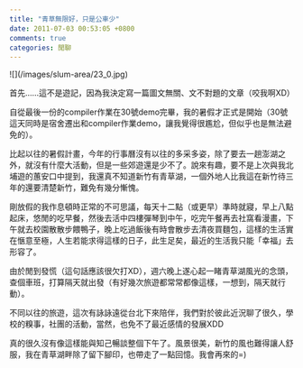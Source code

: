 ```yaml
---
title: "青草無限好，只是公車少"
date: 2011-07-03 00:53:05 +0800
comments: true
categories: 閒聊
---
```

<p>![](/images/slum-area/23_0.jpg)</p><p>首先&hellip;&hellip;這不是遊記，因為我決定寫一篇圖文無關、文不對題的文章（咬我啊XD）</p><p>自從最後一份的compiler作業在30號demo完畢，我的暑假才正式是開始（30號這天同時是宿舍遷出和compiler作業demo，讓我覺得很尷尬，但似乎也是無法避免的）。</p><p>比起以往的暑假計畫，今年的行事曆沒有以往的多采多姿，除了要去一趟澎湖之外，就沒有什麼大活動，但是一些郊遊還是少不了。說來有趣，要不是上次與我北埔遊的蕙安口中提到，我還真不知道新竹有青草湖，一個外地人比我這在新竹待三年的還要清楚新竹，難免有幾分慚愧。</p><p>剛放假的我作息頓時正常的不可思議，每天十二點（或更早）準時就寢，早上八點起床，悠閒的吃早餐，然後去活中四樓彈琴到中午，吃完午餐再去社窩看漫畫，下午就去校園散散步餵鴨子，晚上吃過飯後有時會散步去清夜買麵包，這樣的生活實在愜意至極，人生若能求得這樣的日子，此生足矣，最近的生活我只能「幸福」去形容了。</p><p>由於閒到發慌（這句話應該很欠打XD），週六晚上遂心起一睹青草湖風光的念頭，查個車班，打算隔天就出發（有好幾次旅遊都常常都像這樣，一想到，隔天就行動）。</p><p>不同以往的旅遊，這次有詠詠遠從台北下來陪伴，我們對於彼此近況聊了很久，學校的糗事，社團的活動，當然，也免不了最近感情的發展XDD</p><p>真的很久沒有像這樣能與知己暢談整個下午了。風景很美，新竹的風也難得讓人舒服，我在青草湖畔除了留下腳印，也帶走了一點回憶。我會再來的=)</p>
